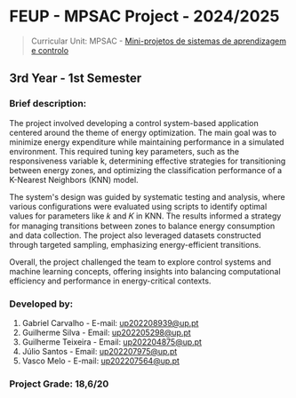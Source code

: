 # FEUP - MPSAC Project - 2024/2025
> Curricular Unit: MPSAC - [Mini-projetos de sistemas de aprendizagem e controlo](https://sigarra.up.pt/feup/pt/CUR_GERAL.CUR_VIEW?pv_curso_id=24101)

## 3rd Year - 1st Semester

### Brief description:

The project involved developing a control system-based application centered around the theme of energy optimization. The main goal was to minimize energy expenditure while maintaining performance in a simulated environment. This required tuning key parameters, such as the responsiveness variable k, determining effective strategies for transitioning between energy zones, and optimizing the classification performance of a K-Nearest Neighbors (KNN) model.

The system's design was guided by systematic testing and analysis, where various configurations were evaluated using scripts to identify optimal values for parameters like 𝑘 and 𝐾 in KNN. The results informed a strategy for managing transitions between zones to balance energy consumption and data collection. The project also leveraged datasets constructed through targeted sampling, emphasizing energy-efficient transitions.

Overall, the project challenged the team to explore control systems and machine learning concepts, offering insights into balancing computational efficiency and performance in energy-critical contexts.

### Developed by:

1. Gabriel Carvalho - E-mail: up202208939@up.pt
2. Guilherme Silva - Email: up202205298@up.pt
3. Guilherme Teixeira - Email: up202204875@up.pt
4. Júlio Santos - Email: up202207975@up.pt
5. Vasco Melo - E-mail: up202207564@up.pt

### Project Grade: 18,6/20